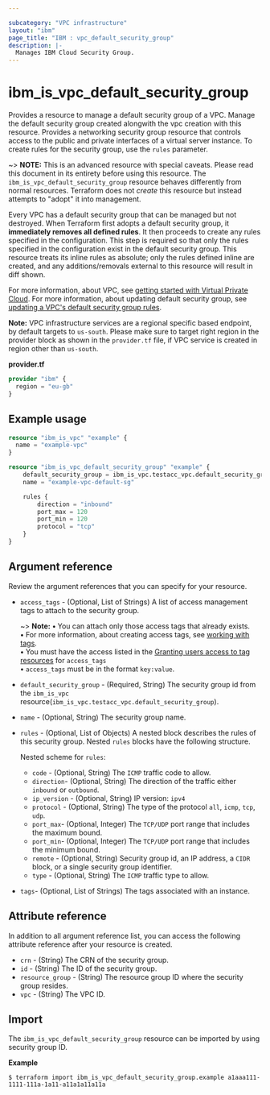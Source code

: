 ```yaml
---

subcategory: "VPC infrastructure"
layout: "ibm"
page_title: "IBM : vpc_default_security_group"
description: |-
  Manages IBM Cloud Security Group.
---
```


# ibm_is_vpc_default_security_group

Provides a resource to manage a default security group of a VPC. Manage the default security group created alongwith the vpc creation with this resource. Provides a networking security group resource that controls access to the public and private interfaces of a virtual server instance. To create rules for the security group, use the `rules` parameter. 

~> **NOTE:** This is an advanced resource with special caveats. Please read this document in its entirety before using this resource. The `ibm_is_vpc_default_security_group` resource behaves differently from normal resources. Terraform does not _create_ this resource but instead attempts to "adopt" it into management.

Every VPC has a default security group that can be managed but not destroyed. When Terraform first adopts a default security group, it **immediately removes all defined rules**. It then proceeds to create any rules specified in the configuration. This step is required so that only the rules specified in the configuration exist in the default security group. This resource treats its inline rules as absolute; only the rules defined inline are created, and any additions/removals external to this resource will result in diff shown. 

For more information, about VPC, see [getting started with Virtual Private Cloud](https://cloud.ibm.com/docs/vpc?topic=vpc-getting-started). For more information, about updating default security group, see [updating a VPC's default security group rules](https://cloud.ibm.com/docs/vpc?topic=vpc-updating-the-default-security-group&interface=ui).

**Note:** 
VPC infrastructure services are a regional specific based endpoint, by default targets to `us-south`. Please make sure to target right region in the provider block as shown in the `provider.tf` file, if VPC service is created in region other than `us-south`.

**provider.tf**

```terraform
provider "ibm" {
  region = "eu-gb"
}
```

## Example usage

```terraform
resource "ibm_is_vpc" "example" {
  name = "example-vpc"
}

resource "ibm_is_vpc_default_security_group" "example" {
	default_security_group = ibm_is_vpc.testacc_vpc.default_security_group
	name = "example-vpc-default-sg"

	rules {
		direction = "inbound"
		port_max = 120
		port_min = 120
		protocol = "tcp"
	}
}
```


## Argument reference
Review the argument references that you can specify for your resource. 

- `access_tags`  - (Optional, List of Strings) A list of access management tags to attach to the security group.

  ~> **Note:** 
  **&#x2022;** You can attach only those access tags that already exists.</br>
  **&#x2022;** For more information, about creating access tags, see [working with tags](https://cloud.ibm.com/docs/account?topic=account-tag&interface=ui#create-access-console).</br>
  **&#x2022;** You must have the access listed in the [Granting users access to tag resources](https://cloud.ibm.com/docs/account?topic=account-access) for `access_tags`</br>
  **&#x2022;** `access_tags` must be in the format `key:value`.

- `default_security_group` - (Required, String) The security group id from the `ibm_is_vpc` resource(`ibm_is_vpc.testacc_vpc.default_security_group`).
- `name` - (Optional, String) The security group name.
- `rules` - (Optional, List of Objects) A nested block describes the rules of this security group. Nested `rules` blocks have the following structure.

  Nested scheme for `rules`:
  - `code` - (Optional, String) The `ICMP` traffic code to allow.
  - `direction`-  (Optional, String) The direction of the traffic either `inbound` or `outbound`.
  - `ip_version` - (Optional, String) IP version: `ipv4`
  - `protocol` - (Optional, String) The type of the protocol `all`, `icmp`, `tcp`, `udp`.
  - `port_max`- (Optional, Integer) The `TCP/UDP` port range that includes the maximum bound.
  - `port_min`- (Optional, Integer) The `TCP/UDP` port range that includes the minimum bound.
  - `remote` - (Optional, String) Security group id, an IP address, a `CIDR` block, or a single security group identifier.
  - `type` - (Optional, String) The `ICMP` traffic type to allow.
- `tags`- (Optional, List of Strings) The tags associated with an instance.

## Attribute reference
In addition to all argument reference list, you can access the following attribute reference after your resource is created.

- `crn` - (String) The CRN of the security group.
- `id` - (String) The ID of the security group.
- `resource_group` - (String) The resource group ID where the security group resides.
- `vpc` - (String) The VPC ID.


## Import
The `ibm_is_vpc_default_security_group` resource can be imported by using security group ID. 

**Example**

```
$ terraform import ibm_is_vpc_default_security_group.example a1aaa111-1111-111a-1a11-a11a1a11a11a
```
